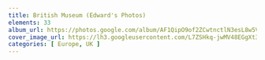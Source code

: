 ```yaml
---
title: British Museum (Edward's Photos)
elements: 33
album_url: https://photos.google.com/album/AF1QipO9of2ZCwtnctlN3esL8w5VKHPDnXhhJP5r06qy
cover_image_url: https://lh3.googleusercontent.com/L7ZSHkq-jwMV48EGgXt3oJXdayUicgDVb1SktAtwZh3cLvn8Ljcx4pr34KeD2FYe_rUbNac_Gl8Vxs-XmZU5yYF1y_GX4MVyqcPLLs1ASuYlKjcQOwsAlrx7ERI8njd_Ldkill_OuV3wSXiSkmFvbb9zskUHJwjV1WwPzzYF0JNGuaYnl4SLiVvOdKCDWPnoCObSli9Ay1P32UE8PnptyXre99I4ShLxEmW0Rd_p8QxFTMRWVbfProNzLzJPQjXi_C72D-gRLpNXFAlAJulgZdiblHXwuXSwy2TUXeo5GpPwj1ZBphT0fQhdhjfSxd8GCl7ci5vXNMNiCCyMF86E1sPiBvlpBgNSmZo42bszbuNElXmulIl-ZLesEDdRm3qffQT75cn8DN2DSERWTC8quJ_qXehDIKnCgm4sXygWG8_svbVsKesXYKsZkOY4-bwqpYpdla_qyofo6mLIZxPHhN6WsJzrPpnJVRU6Ozfa5jxDOh6nH-tg7zIWx1wouCrs40OpZ5_QvDqgYVKixSqu92o-gx9m2fK7nKfu7t6fn9TSasdU2zYtfUKHbHxD4R7cSsOJK9qMfo913FR_UVzb7U2FKmEuthYMolvKo8yDGuPXYMiapwBaYU7CXxFSFAPgXvOVklIfhhpYZrAnGzqZl6rljw=s195-p-k-no
categories: [ Europe, UK ]
---
```

